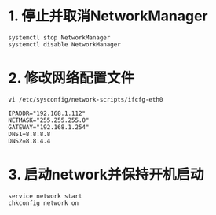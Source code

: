 # 1. 停止并取消NetworkManager
```
systemctl stop NetworkManager
systemctl disable NetworkManager
```
# 2. 修改网络配置文件
`vi /etc/sysconfig/network-scripts/ifcfg-eth0`

```
IPADDR="192.168.1.112"
NETMASK="255.255.255.0"
GATEWAY="192.168.1.254"
DNS1=8.8.8.8
DNS2=8.8.4.4
```

# 3. 启动network并保持开机启动
```
service network start
chkconfig network on
```
